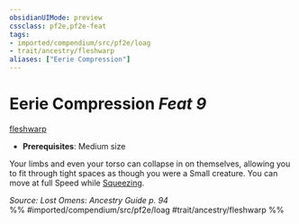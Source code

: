 ```yaml
---
obsidianUIMode: preview
cssclass: pf2e,pf2e-feat
tags:
- imported/compendium/src/pf2e/loag
- trait/ancestry/fleshwarp
aliases: ["Eerie Compression"]
---
```

# Eerie Compression  *Feat 9*  
[fleshwarp](fleshwarp-loag.md)  

- **Prerequisites**: Medium size

Your limbs and even your torso can collapse in on themselves, allowing you to fit through tight spaces as though you were a Small creature. You can move at full Speed while [Squeezing](squeeze.md).

*Source: Lost Omens: Ancestry Guide p. 94*  
%% #imported/compendium/src/pf2e/loag #trait/ancestry/fleshwarp %%